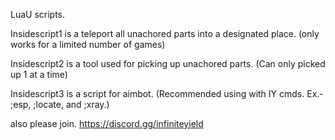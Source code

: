 LuaU scripts.

Insidescript1 is a teleport all unachored parts into a designated place. (only works for a limited number of games)

Insidescript2 is a tool used for picking up unachored parts. (Can only picked up 1 at a time)

Insidescript3 is a script for aimbot. (Recommended using with IY cmds. Ex.- ;esp, ;locate, and ;xray.)


also please join.
https://discord.gg/infiniteyield
